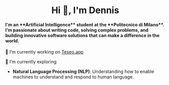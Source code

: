 <h1 align="center">Hi 👋, I'm Dennis</h1>
<h4>I'm an **Artificial Intelligence** student at the **Politecnico di Milano**. <br>
  I’m passionate about writing code, solving complex problems, and building innovative software solutions that can make a difference in the world.</h4>

🔭 I’m currently working on [Teseo.app](https://www.teseo.app/)

🌱 I’m currently exploring
  - **Natural Language Processing (NLP)**: Understanding how to enable machines to understand and respond to human language.
